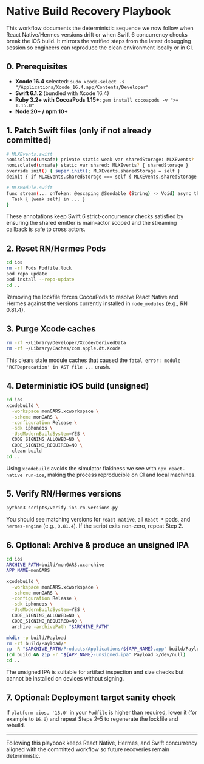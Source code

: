 # Native Build Recovery Playbook

This workflow documents the deterministic sequence we now follow when React Native/Hermes versions drift or when Swift 6 concurrency checks break the iOS build. It mirrors the verified steps from the latest debugging session so engineers can reproduce the clean environment locally or in CI.

## 0. Prerequisites

- **Xcode 16.4** selected: `sudo xcode-select -s "/Applications/Xcode_16.4.app/Contents/Developer"`
- **Swift 6.1.2** (bundled with Xcode 16.4)
- **Ruby 3.2+ with CocoaPods 1.15+**: `gem install cocoapods -v ">= 1.15.0"`
- **Node 20+ / npm 10+**

## 1. Patch Swift files (only if not already committed)

```bash
# MLXEvents.swift
nonisolated(unsafe) private static weak var sharedStorage: MLXEvents?
nonisolated(unsafe) static var shared: MLXEvents? { sharedStorage }
override init() { super.init(); MLXEvents.sharedStorage = self }
deinit { if MLXEvents.sharedStorage === self { MLXEvents.sharedStorage = nil } }

# MLXModule.swift
func stream(... onToken: @escaping @Sendable (String) -> Void) async throws {
  Task { [weak self] in ... }
}
```

These annotations keep Swift 6 strict-concurrency checks satisfied by ensuring the shared emitter is main-actor scoped and the streaming callback is safe to cross actors.

## 2. Reset RN/Hermes Pods

```bash
cd ios
rm -rf Pods Podfile.lock
pod repo update
pod install --repo-update
cd ..
```

Removing the lockfile forces CocoaPods to resolve React Native and Hermes against the versions currently installed in `node_modules` (e.g., RN 0.81.4).

## 3. Purge Xcode caches

```bash
rm -rf ~/Library/Developer/Xcode/DerivedData
rm -rf ~/Library/Caches/com.apple.dt.Xcode
```

This clears stale module caches that caused the `fatal error: module 'RCTDeprecation' in AST file ...` crash.

## 4. Deterministic iOS build (unsigned)

```bash
cd ios
xcodebuild \
  -workspace monGARS.xcworkspace \
  -scheme monGARS \
  -configuration Release \
  -sdk iphoneos \
  -UseModernBuildSystem=YES \
  CODE_SIGNING_ALLOWED=NO \
  CODE_SIGNING_REQUIRED=NO \
  clean build
cd ..
```

Using `xcodebuild` avoids the simulator flakiness we see with `npx react-native run-ios`, making the process reproducible on CI and local machines.

## 5. Verify RN/Hermes versions

```bash
python3 scripts/verify-ios-rn-versions.py
```

You should see matching versions for `react-native`, all `React-*` pods, and `hermes-engine` (e.g., `0.81.4`). If the script exits non-zero, repeat Step 2.

## 6. Optional: Archive & produce an unsigned IPA

```bash
cd ios
ARCHIVE_PATH=build/monGARS.xcarchive
APP_NAME=monGARS

xcodebuild \
  -workspace monGARS.xcworkspace \
  -scheme monGARS \
  -configuration Release \
  -sdk iphoneos \
  -UseModernBuildSystem=YES \
  CODE_SIGNING_ALLOWED=NO \
  CODE_SIGNING_REQUIRED=NO \
  archive -archivePath "$ARCHIVE_PATH"

mkdir -p build/Payload
rm -rf build/Payload/*
cp -R "$ARCHIVE_PATH/Products/Applications/${APP_NAME}.app" build/Payload/
(cd build && zip -r "${APP_NAME}-unsigned.ipa" Payload >/dev/null)
cd ..
```

The unsigned IPA is suitable for artifact inspection and size checks but cannot be installed on devices without signing.

## 7. Optional: Deployment target sanity check

If `platform :ios, '18.0'` in your `Podfile` is higher than required, lower it (for example to `16.0`) and repeat Steps 2–5 to regenerate the lockfile and rebuild.

---

Following this playbook keeps React Native, Hermes, and Swift concurrency aligned with the committed workflow so future recoveries remain deterministic.
